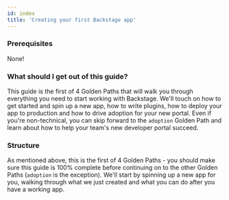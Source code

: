 ```yaml
---
id: index
title: 'Creating your first Backstage app'
---
```


### Prerequisites

None!

### What should I get out of this guide?

This guide is the first of 4 Golden Paths that will walk you through everything you need to start working with Backstage. We'll touch on how to get started and spin up a new app, how to write plugins, how to deploy your app to production and how to drive adoption for your new portal. Even if you're non-technical, you can skip forward to the `adoption` Golden Path and learn about how to help your team's new developer portal succeed.

### Structure

As mentioned above, this is the first of 4 Golden Paths - you should make sure this guide is 100% complete before continuing on to the other Golden Paths (`adoption` is the exception). We'll start by spinning up a new app for you, walking through what we just created and what you can do after you have a working app.
